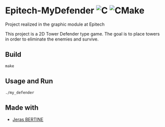 # Epitech-MyDefender ![C](https://img.shields.io/badge/c-%2300599C.svg?style=for-the-badge&logo=c&logoColor=white) ![CMake](https://img.shields.io/badge/CMake-%23008FBA.svg?style=for-the-badge&logo=cmake&logoColor=white)

Project realized in the graphic module at Epitech

This project is a 2D Tower Defender type game. The goal is to place towers in order to eliminate the enemies and survive.

## Build
```
make
```
## Usage and Run
```
./my_defender
```

## Made with
- [Jeras BERTINE](https://github.com/jerasbertine?tab=repositories)

